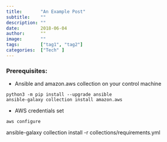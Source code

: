 ```yaml
---
title:       "An Example Post"
subtitle:    ""
description: ""
date:        2018-06-04
author:      ""
image:       ""
tags:        ["tag1", "tag2"]
categories:  ["Tech" ]
---
```



### Prerequisites:
- Ansible and amazon.aws collection on your control machine

```
python3 -m pip install --upgrade ansible
ansible-galaxy collection install amazon.aws
```

- AWS credentials set 

```
aws configure
```



ansible-galaxy collection install -r collections/requirements.yml